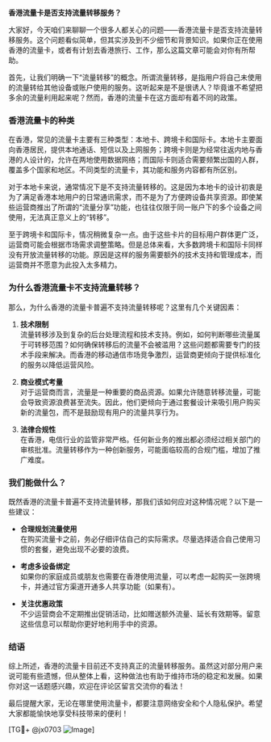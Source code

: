 **香港流量卡是否支持流量转移服务？**

大家好，今天咱们来聊聊一个很多人都关心的问题——香港流量卡是否支持流量转移服务。这个问题看似简单，但其实涉及到不少细节和背景知识。如果你正在使用香港的流量卡，或者有计划去香港旅行、工作，那么这篇文章可能会对你有所帮助。

首先，让我们明确一下“流量转移”的概念。所谓流量转移，是指用户将自己未使用的流量转给其他设备或账户使用的服务。这听起来是不是很诱人？毕竟谁不希望把多余的流量利用起来呢？然而，香港的流量卡在这方面却有着不同的政策。

### 香港流量卡的种类

在香港，常见的流量卡主要有三种类型：本地卡、跨境卡和国际卡。本地卡主要面向香港居民，提供本地通话、短信以及上网服务；跨境卡则是为经常往返内地与香港的人设计的，允许在两地使用数据网络；而国际卡则适合需要频繁出国的人群，覆盖多个国家和地区。不同类型的流量卡，其功能和服务内容都有所区别。

对于本地卡来说，通常情况下是不支持流量转移的。这是因为本地卡的设计初衷是为了满足香港本地用户的日常通讯需求，而不是为了方便跨设备共享资源。即使某些运营商推出了所谓的“流量分享”功能，也往往仅限于同一账户下的多个设备之间使用，无法真正意义上的“转移”。

至于跨境卡和国际卡，情况稍微复杂一点。由于这些卡片的目标用户群体更广泛，运营商可能会根据市场需求调整策略。但是总体来看，大多数跨境卡和国际卡同样没有开放流量转移的功能。原因是这样的服务需要额外的技术支持和管理成本，而运营商并不愿意为此投入太多精力。

### 为什么香港流量卡不支持流量转移？

那么，为什么香港的流量卡普遍不支持流量转移呢？这里有几个关键因素：

1. **技术限制**  
   流量转移涉及到复杂的后台处理流程和技术支持。例如，如何判断哪些流量属于可转移范围？如何确保转移后的流量不会被滥用？这些问题都需要专门的技术手段来解决。而香港的移动通信市场竞争激烈，运营商更倾向于提供标准化的服务以降低运营风险。

2. **商业模式考量**  
   对于运营商而言，流量是一种重要的商品资源。如果允许随意转移流量，可能会导致资源浪费甚至流失。因此，他们更倾向于通过套餐设计来吸引用户购买新的流量包，而不是鼓励现有用户的流量共享行为。

3. **法律合规性**  
   在香港，电信行业的监管非常严格。任何新业务的推出都必须经过相关部门的审核批准。流量转移作为一种创新服务，可能面临较高的合规门槛，增加了推广难度。

### 我们能做什么？

既然香港的流量卡普遍不支持流量转移，那我们该如何应对这种情况呢？以下是一些建议：

- **合理规划流量使用**  
  在购买流量卡之前，务必仔细评估自己的实际需求。尽量选择适合自己使用习惯的套餐，避免出现不必要的浪费。

- **考虑多设备绑定**  
  如果你的家庭成员或朋友也需要在香港使用流量，可以考虑一起购买一张跨境卡，并通过官方渠道开通多人共享功能（如果有）。

- **关注优惠政策**  
  不少运营商会不定期推出促销活动，比如赠送额外流量、延长有效期等。留意这些信息可以帮助你更好地利用手中的资源。

### 结语

综上所述，香港的流量卡目前还不支持真正的流量转移服务。虽然这对部分用户来说可能有些遗憾，但从整体上看，这种做法也有助于维持市场的稳定和发展。如果你对这一话题感兴趣，欢迎在评论区留言交流你的看法！

最后提醒大家，无论在哪里使用流量卡，都要注意网络安全和个人隐私保护。希望大家都能愉快地享受科技带来的便利！

[TG💪+ @jx0703 ![Image](https://github.com/user-attachments/assets/dbca1d08-cadb-493c-b0ec-ad6f7a83f270)]